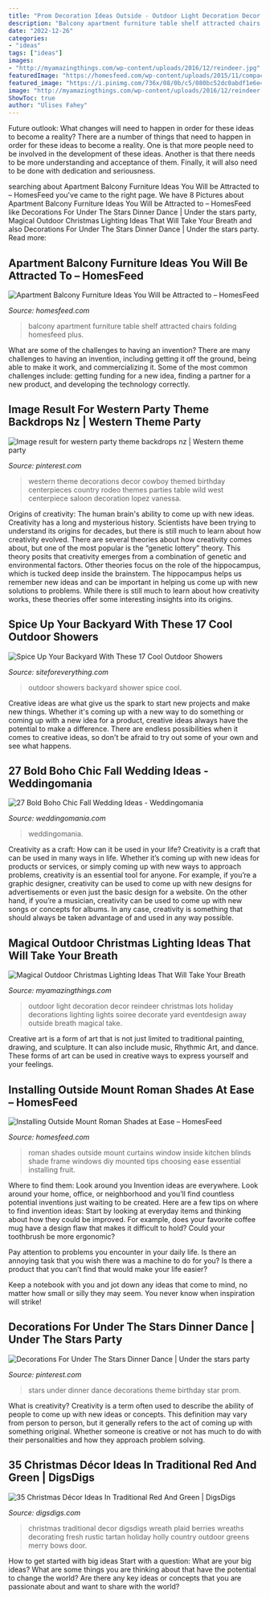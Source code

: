 ```yaml
---
title: "Prom Decoration Ideas Outside - Outdoor Light Decoration Decor Reindeer Christmas Lots Holiday Decorations Lighting Lights Soiree Decorate Yard Eventdesign Away Outside Breath Magical Take"
description: "Balcony apartment furniture table shelf attracted chairs folding homesfeed plus"
date: "2022-12-26"
categories:
- "ideas"
tags: ["ideas"]
images:
- "http://myamazingthings.com/wp-content/uploads/2016/12/reindeer.jpg"
featuredImage: "https://homesfeed.com/wp-content/uploads/2015/11/compact-apartment-balcony-furniture-with-folding-wooden-table-and-chairs-plus-wall-mounted-shelf-and-steel-trashcan-plus-plants-and-brick-wall.jpg"
featured_image: "https://i.pinimg.com/736x/08/0b/c5/080bc52dc0abdf1e6e48a3391e35bd80.jpg"
image: "http://myamazingthings.com/wp-content/uploads/2016/12/reindeer.jpg"
ShowToc: true
author: "Ulises Fahey"
---
```



Future outlook: What changes will need to happen in order for these ideas to become a reality?
There are a number of things that need to happen in order for these ideas to become a reality. One is that more people need to be involved in the development of these ideas. Another is that there needs to be more understanding and acceptance of them. Finally, it will also need to be done with dedication and seriousness.

	

		
searching about Apartment Balcony Furniture Ideas You Will be Attracted to – HomesFeed you've came to the right page. We have 8 Pictures about Apartment Balcony Furniture Ideas You Will be Attracted to – HomesFeed like Decorations For Under The Stars Dinner Dance | Under the stars party, Magical Outdoor Christmas Lighting Ideas That Will Take Your Breath and also Decorations For Under The Stars Dinner Dance | Under the stars party. Read more:
		
    
## Apartment Balcony Furniture Ideas You Will Be Attracted To – HomesFeed

<img loading=lazy src="https://homesfeed.com/wp-content/uploads/2015/11/compact-apartment-balcony-furniture-with-folding-wooden-table-and-chairs-plus-wall-mounted-shelf-and-steel-trashcan-plus-plants-and-brick-wall.jpg" onerror="this.onerror=null;this.src='https://tse2.mm.bing.net/th?id=OIP.2a58ifjLHfGZVJs1GKx04gHaLI&amp;pid=15.1';" alt="Apartment Balcony Furniture Ideas You Will be Attracted to – HomesFeed">

_Source: homesfeed.com_

>balcony apartment furniture table shelf attracted chairs folding homesfeed plus. 

	

What are some of the challenges to having an invention?
There are many challenges to having an invention, including getting it off the ground, being able to make it work, and commercializing it. Some of the most common challenges include: getting funding for a new idea, finding a partner for a new product, and developing the technology correctly.

    
## Image Result For Western Party Theme Backdrops Nz | Western Theme Party

<img loading=lazy src="https://i.pinimg.com/736x/6d/48/29/6d4829572e40cc500e3c9ce4f9a2a272.jpg" onerror="this.onerror=null;this.src='https://tse1.mm.bing.net/th?id=OIP.4Cj1Ui7YlekTfOXkKYRITwHaJ6&amp;pid=15.1';" alt="Image result for western party theme backdrops nz | Western theme party">

_Source: pinterest.com_

>western theme decorations decor cowboy themed birthday centerpieces country rodeo themes parties table wild west centerpiece saloon decoration lopez vanessa. 

	

Origins of creativity: The human brain's ability to come up with new ideas.
Creativity has a long and mysterious history. Scientists have been trying to understand its origins for decades, but there is still much to learn about how creativity evolved. There are several theories about how creativity comes about, but one of the most popular is the “genetic lottery” theory. This theory posits that creativity emerges from a combination of genetic and environmental factors. Other theories focus on the role of the hippocampus, which is tucked deep inside the brainstem. The hippocampus helps us remember new ideas and can be important in helping us come up with new solutions to problems. While there is still much to learn about how creativity works, these theories offer some interesting insights into its origins.

    
## Spice Up Your Backyard With These 17 Cool Outdoor Showers

<img loading=lazy src="http://siteforeverything.com/wp-content/uploads/2016/04/Outdoor-Shower-4.jpg" onerror="this.onerror=null;this.src='https://tse2.mm.bing.net/th?id=OIP.LsUjfe9jNjIW5-Lsl3LplAHaKM&amp;pid=15.1';" alt="Spice Up Your Backyard With These 17 Cool Outdoor Showers">

_Source: siteforeverything.com_

>outdoor showers backyard shower spice cool. 

	

Creative ideas are what give us the spark to start new projects and make new things. Whether it's coming up with a new way to do something or coming up with a new idea for a product, creative ideas always have the potential to make a difference. There are endless possibilities when it comes to creative ideas, so don't be afraid to try out some of your own and see what happens.

    
## 27 Bold Boho Chic Fall Wedding Ideas - Weddingomania

<img loading=lazy src="https://i.weddingomania.com/2016/06/22-fall-boho-chic-wedding-table-setting.jpg" onerror="this.onerror=null;this.src='https://tse2.mm.bing.net/th?id=OIP.FDld658qi0cVsJgT2bHCMwHaLH&amp;pid=15.1';" alt="27 Bold Boho Chic Fall Wedding Ideas - Weddingomania">

_Source: weddingomania.com_

>weddingomania. 

	

Creativity as a craft: How can it be used in your life?
Creativity is a craft that can be used in many ways in life. Whether it’s coming up with new ideas for products or services, or simply coming up with new ways to approach problems, creativity is an essential tool for anyone. For example, if you’re a graphic designer, creativity can be used to come up with new designs for advertisements or even just the basic design for a website. On the other hand, if you’re a musician, creativity can be used to come up with new songs or concepts for albums. In any case, creativity is something that should always be taken advantage of and used in any way possible.

    
## Magical Outdoor Christmas Lighting Ideas That Will Take Your Breath

<img loading=lazy src="http://myamazingthings.com/wp-content/uploads/2016/12/reindeer.jpg" onerror="this.onerror=null;this.src='https://tse1.mm.bing.net/th?id=OIP.-G462sMY9w6CN3FYhEuKBAHaKu&amp;pid=15.1';" alt="Magical Outdoor Christmas Lighting Ideas That Will Take Your Breath">

_Source: myamazingthings.com_

>outdoor light decoration decor reindeer christmas lots holiday decorations lighting lights soiree decorate yard eventdesign away outside breath magical take. 

	

Creative art is a form of art that is not just limited to traditional painting, drawing, and sculpture. It can also include music, Rhythmic Art, and dance. These forms of art can be used in creative ways to express yourself and your feelings.

    
## Installing Outside Mount Roman Shades At Ease – HomesFeed

<img loading=lazy src="https://homesfeed.com/wp-content/uploads/2015/09/outside-mount-roman-shades-for-clean-modern-kitchen-with-granite-countertop-decorative-plants-and-fruit.jpg" onerror="this.onerror=null;this.src='https://tse3.mm.bing.net/th?id=OIP.hRem2wi9G2dJEVBhcAjajAHaLG&amp;pid=15.1';" alt="Installing Outside Mount Roman Shades at Ease – HomesFeed">

_Source: homesfeed.com_

>roman shades outside mount curtains window inside kitchen blinds shade frame windows diy mounted tips choosing ease essential installing fruit. 

	

Where to find them: Look around you
Invention ideas are everywhere. Look around your home, office, or neighborhood and you’ll find countless potential inventions just waiting to be created. Here are a few tips on where to find invention ideas:
Start by looking at everyday items and thinking about how they could be improved. For example, does your favorite coffee mug have a design flaw that makes it difficult to hold? Could your toothbrush be more ergonomic?

Pay attention to problems you encounter in your daily life. Is there an annoying task that you wish there was a machine to do for you? Is there a product that you can’t find that would make your life easier?

Keep a notebook with you and jot down any ideas that come to mind, no matter how small or silly they may seem. You never know when inspiration will strike!

    
## Decorations For Under The Stars Dinner Dance | Under The Stars Party

<img loading=lazy src="https://i.pinimg.com/736x/08/0b/c5/080bc52dc0abdf1e6e48a3391e35bd80.jpg" onerror="this.onerror=null;this.src='https://tse1.mm.bing.net/th?id=OIP.mcV1UeTknbevMDfekKspvAHaJ6&amp;pid=15.1';" alt="Decorations For Under The Stars Dinner Dance | Under the stars party">

_Source: pinterest.com_

>stars under dinner dance decorations theme birthday star prom. 

	

What is creativity?
Creativity is a term often used to describe the ability of people to come up with new ideas or concepts. This definition may vary from person to person, but it generally refers to the act of coming up with something original. Whether someone is creative or not has much to do with their personalities and how they approach problem solving.

    
## 35 Christmas Décor Ideas In Traditional Red And Green | DigsDigs

<img loading=lazy src="http://www.digsdigs.com/photos/christmas-home-decor-ideas-in-traditional-red-and-green-23.jpg" onerror="this.onerror=null;this.src='https://tse2.mm.bing.net/th?id=OIP.Lrd0XhfIWotCiqi6XBPCpQHaLG&amp;pid=15.1';" alt="35 Christmas Décor Ideas In Traditional Red And Green | DigsDigs">

_Source: digsdigs.com_

>christmas traditional decor digsdigs wreath plaid berries wreaths decorating fresh rustic tartan holiday holly country outdoor greens merry bows door. 

	

How to get started with big ideas
Start with a question: What are your big ideas? 
What are some things you are thinking about that have the potential to change the world? Are there any key ideas or concepts that you are passionate about and want to share with the world?


